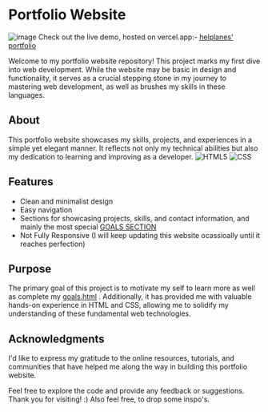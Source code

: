 # Portfolio Website
![image](https://github.com/helplanes/portfolio/assets/116503703/6a54f5c8-93bf-4636-9c77-a0ae0af39a09)
Check out the live demo, hosted on vercel.app:- [helplanes' portfolio](https://portfolio-mu-red-54.vercel.app/index.html)


Welcome to my portfolio website repository! This project marks my first dive into web development. While the website may be basic in design and functionality, it serves as a crucial stepping stone in my journey to mastering web development, as well as brushes my skills in these languages.

## About
This portfolio website showcases my skills, projects, and experiences in a simple yet elegant manner. It reflects not only my technical abilities but also my dedication to learning and improving as a developer. 
![HTML5](https://img.shields.io/badge/html5-%23E34F26.svg?style=for-the-badge&logo=html5&logoColor=white) ![CSS](https://img.shields.io/badge/CSS-239120?&style=for-the-badge&logo=css3&logoColor=white) 

## Features
- Clean and minimalist design
- Easy navigation
- Sections for showcasing projects, skills, and contact information, and mainly the most special [GOALS SECTION](https://portfolio-mu-red-54.vercel.app/goals.html)
- Not Fully Responsive (I will keep updating this website ocassioally until it reaches perfection)

## Purpose
The primary goal of this project is to motivate my self to learn more as well as complete my [goals.html](https://portfolio-mu-red-54.vercel.app/goals.html) . Additionally, it has provided me with valuable hands-on experience in HTML and CSS, allowing me to solidify my understanding of these fundamental web technologies.

## Acknowledgments
I'd like to express my gratitude to the online resources, tutorials, and communities that have helped me along the way in building this portfolio website.

Feel free to explore the code and provide any feedback or suggestions. Thank you for visiting! :)
Also feel free, to drop some inspo's.
